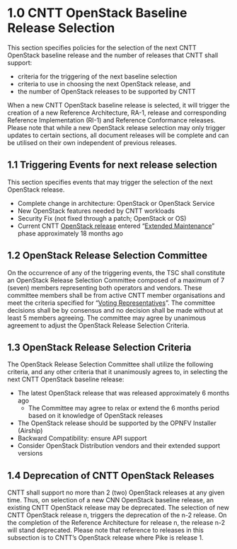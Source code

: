 # 1.0 CNTT OpenStack Baseline Release Selection
This section specifies policies for the selection of the next CNTT OpenStack baseline release and the number of releases that CNTT shall support:
-	criteria for the triggering of the next baseline selection
-	criteria to use in choosing the next OpenStack release, and 
-	the number of OpenStack releases to be supported by CNTT

When a new CNTT OpenStack baseline release is selected, it will trigger the creation of a new Reference Architecture, RA-1, release and corresponding Reference Implementation (RI-1) and Reference Conformance releases. Please note that while a new OpenStack release selection may only trigger updates to certain sections, all document releases will be complete and can be utilised on their own independent of previous releases.

## 1.1 Triggering Events for next release selection
This section specifies events that may trigger the selection of the next OpenStack release.
-	Complete change in architecture: OpenStack or OpenStack Service 
-	New OpenStack features needed by CNTT workloads
-	Security Fix (not fixed through a patch; OpenStack or OS)
-	Current CNTT [OpenStack release]( https://releases.openstack.org/) entered “[Extended Maintenance]( https://docs.openstack.org/project-team-guide/stable-branches.html#maintenance-phases)” phase approximately 18 months ago

## 1.2 OpenStack Release Selection Committee
On the occurrence of any of the triggering events, the TSC shall constitute an OpenStack Release Selection Committee composed of a maximum of 7 (seven) members representing both operators and vendors. These committee members shall be from active CNTT member organisations and meet the criteria specified for “[Voting Representatives]( https://github.com/cntt-n/CNTT/blob/master/doc/gov/chapters/chapter05.md#52-voting-representatives)”. 
The committee decisions shall be by consensus and no decision shall be made without at least 5 members agreeing.
The committee may agree by unanimous agreement to adjust the OpenStack Release Selection Criteria.

## 1.3 OpenStack Release Selection Criteria
The OpenStack Release Selection Committee shall utilize the following criteria, and any other criteria that it unanimously agrees to, in selecting the next CNTT OpenStack baseline release:
-	The latest OpenStack release that was released approximately 6 months ago
    - The Committee may agree to relax or extend the 6 months period based on it knowledge of OpenStack releases
-	The OpenStack release should be supported by the OPNFV Installer (Airship)
-	Backward Compatibility: ensure API support
-	Consider OpenStack Distribution vendors and their extended support versions

## 1.4 Deprecation of CNTT OpenStack Releases
CNTT shall support no more than 2 (two) OpenStack releases at any given time. Thus, on selection of a new CNN OpenStack baseline release, an existing CNTT OpenStack release may be deprecated. The selection of new CNTT OpenStack release n, triggers the deprecation of the n-2 release. On the completion of the Reference Architecture for release n, the release n-2 will stand deprecated.
Please note that reference to releases in this subsection is to CNTT’s OpenStack release where Pike is release 1. 

